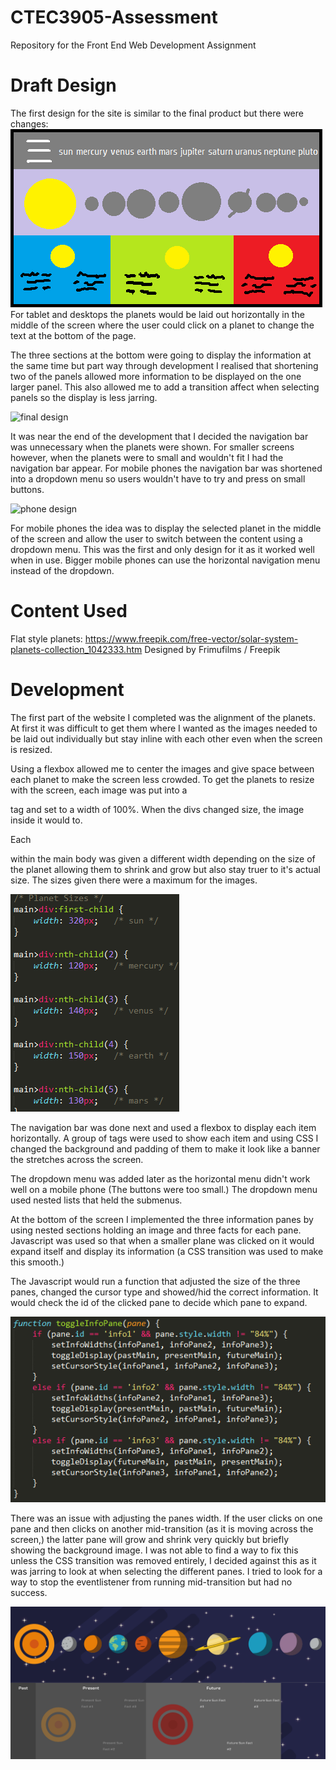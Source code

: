 # CTEC3905-Assessment
Repository for the Front End Web Development Assignment

# Draft Design

The first design for the site is similar to the final product but there were changes:
![draft design 1](./images/draftDesign1.png)
For tablet and desktops the planets would be laid out horizontally in the middle of the screen where the user could click on a planet to change the text at the bottom of the page.

The three sections at the bottom were going to display the information at the same time but part way through development I realised that shortening two of the panels allowed more information to be displayed on the one larger panel. This also allowed me to add a transition affect when selecting panels so the display is less jarring.

![final design](./images/finalDesign1.png)

It was near the end of the development that I decided the navigation bar was unnecessary when the planets were shown. For smaller screens however, when the planets were to small and wouldn't fit I had the navigation bar appear. For mobile phones the navigation bar was shortened into a dropdown menu so users wouldn't have to try and press on small buttons.

![phone design](./images/phoneDesign1.png)

For mobile phones the idea was to display the selected planet in the middle of the screen and allow the user to switch between the content using a dropdown menu. This was the first and only design for it as it worked well when in use. Bigger mobile phones can use the horizontal navigation menu instead of the dropdown.

# Content Used

Flat style planets:
https://www.freepik.com/free-vector/solar-system-planets-collection_1042333.htm
Designed by Frimufilms / Freepik

# Development

The first part of the website I completed was the alignment of the planets. At first it was difficult to get them where I wanted as the images needed to be laid out individually but stay inline with each other even when the screen is resized.

Using a flexbox allowed me to center the images and give space between each planet to make the screen less crowded. To get the planets to resize with the screen, each image was put into a <div> tag and set to a width of 100%. When the divs changed size, the image inside it would to.

Each <div> within the main body was given a different width depending on the size of the planet allowing them to shrink and grow but also stay truer to it's actual size. The sizes given there were a maximum for the images.

![planet sizes](./images/planetSizes.png)

The navigation bar was done next and used a flexbox to display each item horizontally. A group of <a> tags were used to show each item and using CSS I changed the background and padding of them to make it look like a banner the stretches across the screen.

The dropdown menu was added later as the horizontal menu didn't work well on a mobile phone (The buttons were too small.) The dropdown menu used nested lists that held the submenus.

At the bottom of the screen I implemented the three information panes by using nested sections holding an image and three facts for each pane. Javascript was used so that when a smaller plane was clicked on it would expand itself and display its information (a CSS transition was used to make this smooth.)

The Javascript would run a function that adjusted the size of the three panes, changed the cursor type and showed/hid the correct information. It would check the id of the clicked pane to decide which pane to expand.

![info pane JS](./images/infoPaneCode.png)

There was an issue with adjusting the panes width. If the user clicks on one pane and then clicks on another mid-transition (as it is moving across the screen,) the latter pane will grow and shrink very quickly but briefly showing the background image. I was not able to find a way to fix this unless the CSS transition was removed entirely, I decided against this as it was jarring to look at when selecting the different panes. I tried to look for a way to stop the eventlistener from running mid-transition but had no success.

![transition error](./images/exposedBackground.png)